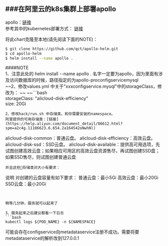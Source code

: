 ###在阿里云的k8s集群上部署apollo
---
apollo：[链接](https://github.com/ctripcorp/apollo/wiki／%E5%88%86%E5%B8%83%E5%BC%8F%E9%83%A8%E7%BD%B2%E6%8C%87%E5%8D%97)  
参考其中的kubernetes部署方式： [链接](https://github.com/qct/apollo-helm)  

将此chart克隆至本地(请先阅读下面的NOTE)：
```bash
$ git clone https://github.com/qct/apollo-helm.git
$ cd apollo-helm
$ helm install --name apollo .
```

####NOTE  
1、注意此处的 helm install --name apollo . 名字一定要为apollo，因为里面有涉及访问数据库的时候，路径指定的为apollo-proconfigservicemysql  
~~2、修改values.yml 中关于"xxxconfigservice.mysql"中的storageClass，修改为：  ~~
~~```bash  
storageClass: "alicloud-disk-efficiency"  
size: 20Gi  
```~~
2、修改hack/run.sh 中存储类，和你需要安装的namespace。
阿里提供的可用存储类：[链接](https://help.aliyun.com/document_detail/86612.html?spm=a2c4g.11186623.6.654.2a164542oNwhNl)  

```
alicloud-disk-common：普通云盘。
alicloud-disk-efficiency：高效云盘。
alicloud-disk-ssd：SSD云盘。
alicloud-disk-available：提供高可用选项，先试图创建高效云盘；如果相应可用区的高效云盘资源售尽，再试图创建SSD盘；如果SSD售尽，则试图创建普通云盘
```  
并且这些存储类对大小有要求：  
```
说明 对创建的云盘容量有如下要求：
普通云盘：最小5Gi
高效云盘：最小20Gi
SSD云盘：最小20Gi
```


稍等几分钟，服务就可以起来了 

3、服务起来之后建议都看一下日志
```bash
kubectl logs ${POD_NAME} -n ${NAMESPACE}
```
可能会存在configservice向metadataservice注册不成功。需要将要metadataservice的解析改到127.0.0.1


